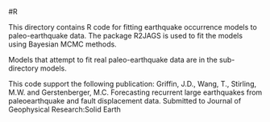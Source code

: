 #R

This directory contains R code for fitting earthquake occurrence models to paleo-earthquake data. The package R2JAGS is used to fit the models using Bayesian MCMC methods.

Models that attempt to fit real paleo-earthquake data are in the sub-directory models.

This code support the following publication:
Griffin, J.D., Wang, T., Stirling, M.W. and Gerstenberger, M.C. Forecasting recurrent large earthquakes from paleoearthquake and fault displacement data. Submitted to Journal of Geophysical Research:Solid Earth